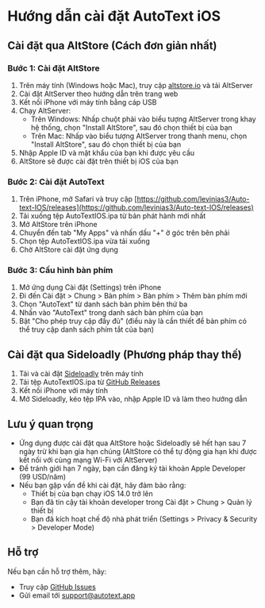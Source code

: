 # Hướng dẫn cài đặt AutoText iOS

## Cài đặt qua AltStore (Cách đơn giản nhất)

### Bước 1: Cài đặt AltStore

1. Trên máy tính (Windows hoặc Mac), truy cập [altstore.io](https://altstore.io) và tải AltServer
2. Cài đặt AltServer theo hướng dẫn trên trang web
3. Kết nối iPhone với máy tính bằng cáp USB
4. Chạy AltServer:
   - Trên Windows: Nhấp chuột phải vào biểu tượng AltServer trong khay hệ thống, chọn "Install AltStore", sau đó chọn thiết bị của bạn
   - Trên Mac: Nhấp vào biểu tượng AltServer trong thanh menu, chọn "Install AltStore", sau đó chọn thiết bị của bạn
5. Nhập Apple ID và mật khẩu của bạn khi được yêu cầu
6. AltStore sẽ được cài đặt trên thiết bị iOS của bạn

### Bước 2: Cài đặt AutoText

1. Trên iPhone, mở Safari và truy cập [https://github.com/levinias3/Auto-text-IOS/releases](https://github.com/levinias3/Auto-text-IOS/releases)
2. Tải xuống tệp AutoTextIOS.ipa từ bản phát hành mới nhất
3. Mở AltStore trên iPhone
4. Chuyển đến tab "My Apps" và nhấn dấu "+" ở góc trên bên phải
5. Chọn tệp AutoTextIOS.ipa vừa tải xuống
6. Chờ AltStore cài đặt ứng dụng

### Bước 3: Cấu hình bàn phím

1. Mở ứng dụng Cài đặt (Settings) trên iPhone
2. Đi đến Cài đặt > Chung > Bàn phím > Bàn phím > Thêm bàn phím mới
3. Chọn "AutoText" từ danh sách bàn phím bên thứ ba
4. Nhấn vào "AutoText" trong danh sách bàn phím của bạn
5. Bật "Cho phép truy cập đầy đủ" (điều này là cần thiết để bàn phím có thể truy cập danh sách phím tắt của bạn)

## Cài đặt qua Sideloadly (Phương pháp thay thế)

1. Tải và cài đặt [Sideloadly](https://sideloadly.io/) trên máy tính
2. Tải tệp AutoTextIOS.ipa từ [GitHub Releases](https://github.com/levinias3/Auto-text-IOS/releases)
3. Kết nối iPhone với máy tính
4. Mở Sideloadly, kéo tệp IPA vào, nhập Apple ID và làm theo hướng dẫn

## Lưu ý quan trọng

- Ứng dụng được cài đặt qua AltStore hoặc Sideloadly sẽ hết hạn sau 7 ngày trừ khi bạn gia hạn chúng (AltStore có thể tự động gia hạn khi được kết nối với cùng mạng Wi-Fi với AltServer)
- Để tránh giới hạn 7 ngày, bạn cần đăng ký tài khoản Apple Developer (99 USD/năm)
- Nếu bạn gặp vấn đề khi cài đặt, hãy đảm bảo rằng:
  - Thiết bị của bạn chạy iOS 14.0 trở lên
  - Bạn đã tin cậy tài khoản developer trong Cài đặt > Chung > Quản lý thiết bị
  - Bạn đã kích hoạt chế độ nhà phát triển (Settings > Privacy & Security > Developer Mode)

## Hỗ trợ

Nếu bạn cần hỗ trợ thêm, hãy:
- Truy cập [GitHub Issues](https://github.com/levinias3/Auto-text-IOS/issues)
- Gửi email tới support@autotext.app 
